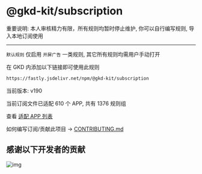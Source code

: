 # @gkd-kit/subscription

重要说明: 本人审核精力有限，所有规则均暂时停止维护, 你可以自行编写规则, 导入本地订阅使用

---

`默认规则` 仅启用 `开屏广告` 一类规则, 其它所有规则均需用户手动打开

在 GKD 内添加以下链接即可使用此规则

```txt
https://fastly.jsdelivr.net/npm/@gkd-kit/subscription
```

当前版本: v190

当前订阅文件已适配 610 个 APP, 共有 1376 规则组

查看 [适配 APP 列表](./AppList.md)

如何编写订阅/贡献此项目 -> [CONTRIBUTING.md](./CONTRIBUTING.md)

## 感谢以下开发者的贡献

![img](https://contrib.rocks/image?repo=gkd-kit/subscription&_v=190)
